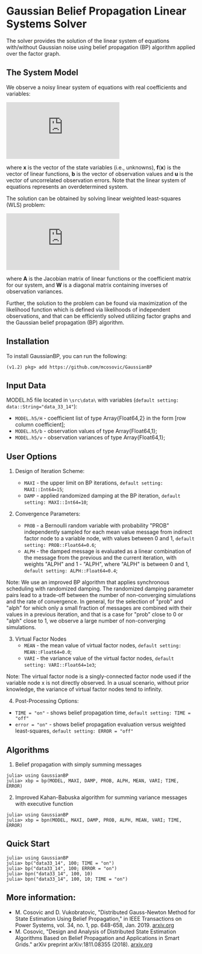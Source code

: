 # Gaussian Belief Propagation Linear Systems Solver
The solver provides the solution of the linear system of equations with/without Gaussian noise using belief propagation (BP) algorithm applied over the factor graph.

## The System Model
We observe a noisy linear system of equations with real coefficients and variables:

![equation](https://latex.codecogs.com/gif.latex?%5Ctextbf%7Bb%7D%20%3D%20%5Ctextbf%7Bf%7D%28%5Ctextbf%7Bx%7D%29%20&plus;%20%5Ctextbf%7Bu%7D)

where **x** is the vector of the state variables (i.e., unknowns), **f**(**x**) is the vector of linear functions, **b** is the vector of observation values and **u** is the vector of uncorrelated observation errors. Note that the linear system of equations represents an overdetermined system.

The solution can be obtained by solving linear weighted least-squares (WLS) problem:

![wls](https://latex.codecogs.com/gif.latex?%28%5Ctextbf%7BA%7D%5ET%5Ctextbf%7BW%7D%5Ctextbf%7BA%7D%29%5Ctextbf%7Bx%7D%3D%5Ctextbf%7BA%7D%5ET%5Ctextbf%7BW%7D%5Ctextbf%7Bb%7D)

where **A** is the Jacobian matrix of linear functions or the coefficient  matrix for our system, and **W** is a diagonal matrix containing inverses of observation variances.

Further, the solution to the problem can be found via maximization of the likelihood function which is defined via likelihoods of independent observations, and that can be efficiently solved utilizing factor graphs and the Gaussian belief propagation (BP) algorithm.

## Installation
To install GaussianBP, you can run the following:
```
(v1.2) pkg> add https://github.com/mcosovic/GaussianBP
```

## Input Data
MODEL.h5 file located in `\src\data\` with variables (`default setting: data::String="data_33_14"`):
- `MODEL.h5/H` - coefficient list of type Array{Float64,2} in the form [row column coefficient];
- `MODEL.h5/b` - observation values of type Array{Float64,1};
- `MODEL.h5/v` - observation variances of type Array{Float64,1};


 ## User Options
1. Design of Iteration Scheme:
   - `MAXI` - the upper limit on BP iterations, `default setting: MAXI::Int64=15`;
   - `DAMP` - applied randomized damping at the BP iteration, `default setting: MAXI::Int64=10`;


2. Convergence Parameters:
   - `PROB` - a Bernoulli random variable with probability "PROB" independently sampled for each mean value message from indirect factor node to a variable node, with values between 0 and 1, `default setting: PROB::Float64=0.6`;
   - `ALPH` - the damped message is evaluated as a linear combination of the message from the previous and the current iteration, with weights "ALPH" and 1 - "ALPH", where "ALPH" is between 0 and 1, `default setting: ALPH::Float64=0.4`;

Note: We use an improved BP algorithm that applies synchronous scheduling  with randomized damping. The randomized damping parameter pairs lead to a trade-off between the number of non-converging simulations and the rate of convergence. In general, for the selection of "prob" and "alph" for which only a small fraction of messages are combined with their values in a previous iteration, and that is a case for "prob" close to 0 or "alph" close to 1, we observe a large number of non-converging simulations.

3. Virtual Factor Nodes
   - `MEAN` - the mean value of virtual factor nodes, `default setting: MEAN::Float64=0.0`;
   - `VARI` - the variance value of the virtual factor nodes, `default setting: VARI::Float64=1e3`;

Note: The virtual factor node is a singly-connected factor node used if the variable node x is not directly observed. In a usual scenario, without prior knowledge, the variance of virtual factor nodes tend to infinity.

4. Post-Processing Options:
  - `TIME = "on"` - shows belief propagation time, `default setting: TIME = "off"`
  - `error = "on"` - shows belief propagation evaluation versus weighted least-squares, `default setting: ERROR = "off"`

## Algorithms
1. Belief propagation with simply summing messages
```
julia> using GaussianBP
julia> xbp = bp(MODEL, MAXI, DAMP, PROB, ALPH, MEAN, VARI; TIME, ERROR)
```

2. Improved Kahan-Babuska algorithm for summing variance messages with executive function
```
julia> using GaussianBP
julia> xbp = bpn(MODEL, MAXI, DAMP, PROB, ALPH, MEAN, VARI; TIME, ERROR)
```

## Quick Start
```
julia> using GaussianBP
julia> bp("data33_14", 100; TIME = "on")
julia> bp("data33_14", 100; ERROR = "on")
julia> bpn("data33_14", 100, 10)
julia> bpn("data33_14", 100, 10; TIME = "on")
```

## More information:
- M. Cosovic and D. Vukobratovic, "Distributed Gauss-Newton Method for State Estimation Using Belief Propagation," in IEEE Transactions on  Power Systems, vol. 34, no. 1, pp. 648-658, Jan. 2019. [arxiv.org](https://arxiv.org/pdf/1702.05781.pdf)
- M. Cosovic, "Design and Analysis of Distributed State Estimation Algorithms Based on Belief Propagation and Applications in Smart Grids." arXiv preprint arXiv:1811.08355 (2018). [arxiv.org](https://arxiv.org/pdf/1811.08355.pdf)
